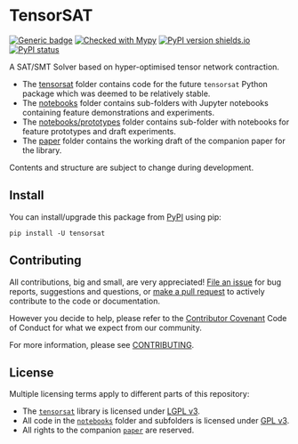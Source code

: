 # TensorSAT

[![Generic badge](https://img.shields.io/badge/python-3.13+-green.svg)](https://docs.python.org/3.13/)
[![Checked with Mypy](http://www.mypy-lang.org/static/mypy_badge.svg)](https://github.com/python/mypy)
[![PyPI version shields.io](https://img.shields.io/pypi/v/tensorsat.svg)](https://pypi.python.org/pypi/tensorsat/)
[![PyPI status](https://img.shields.io/pypi/status/tensorsat.svg)](https://pypi.python.org/pypi/tensorsat/)

A SAT/SMT Solver based on hyper-optimised tensor network contraction.

- The [tensorsat](./tensorsat) folder contains code for the future `tensorsat` Python package which was deemed to be relatively stable.
- The [notebooks](./notebooks) folder contains sub-folders with Jupyter notebooks containing feature demonstrations and experiments.
- The [notebooks/prototypes](./notebooks/prototypes) folder contains sub-folder with notebooks for feature prototypes and draft experiments.
- The [paper](./paper) folder contains the working draft of the companion paper for the library.

Contents and structure are subject to change during development.


## Install

You can install/upgrade this package from [PyPI](https://pypi.org/project/tensorsat) using pip:

```
pip install -U tensorsat
```

## Contributing

All contributions, big and small, are very appreciated!
[File an issue](./CONTRIBUTING.md/#file-an-issue) for bug reports, suggestions and questions, or [make a pull request](./CONTRIBUTING.md/#make-a-pull-request) to actively contribute to the code or documentation.

However you decide to help, please refer to the [Contributor Covenant](http://contributor-covenant.org/version/1/3/0/) Code of Conduct for what we expect from our community.

For more information, please see [CONTRIBUTING](./CONTRIBUTING.md).


## License

Multiple licensing terms apply to different parts of this repository:

- The [`tensorsat`](./tensorsat) library is licensed under [LGPL v3](./LICENSE).
- All code in the [`notebooks`](./notebooks) folder and subfolders is licensed under [GPL v3](./LICENSE).
- All rights to the companion [`paper`](./paper/) are reserved.
